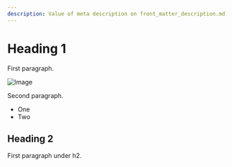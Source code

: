 ```yaml
---
description: Value of meta description on front_matter_description.md
---
```


# Heading 1

First paragraph.

![Image](image.png)

Second paragraph.

- One
- Two 
  
## Heading 2

First paragraph under h2.
